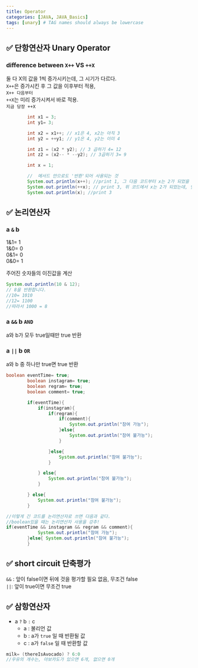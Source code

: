 ```yaml
---
title: Operator
categories: [JAVA, JAVA_Basics]
tags: [unary] # TAG names should always be lowercase
---
```


## ✅ 단항연산자 Unary Operator

### difference between `X++` VS `++X`

둘 다 X의 값을 1씩 증가시키는데, 그 시기가 다르다. <br>
`X++`은 증가시킨 후 그 값을 이후부터 적용, <br>
`X++ 다음부터` <br>
`++X`는 미리 증가시켜서 바로 적용. <br>
`지금 당장 ++X`<br>

```java
        int x1 = 3;
        int y1= 3;

        int x2 = x1++; // x1은 4, x2는 아직 3
        int y2 = ++y1; // y1은 4, y2는 이미 4

        int z1 = (x2 * y2); // 3 곱하기 4= 12
        int z2 = (x2-- * --y2); // 3곱하기 3= 9

```

```java
		int x = 1;

        //  메서드 안으로도 '반환'되어 사용되는 것
        System.out.println(x++); //print 1, 그 다음 코드부터 x는 2가 되었을 것
        System.out.println(++x); // print 3, 위 코드에서 x는 2가 되었는데, 앞에 ++이 붙으면 바로 1씩 증가시켜 적용
        System.out.println(x); //print 3
```

## ✅ 논리연산자

### a `&` b <br>

1&1= 1 <br>
1&0= 0 <br>
0&1= 0 <br>
0&0= 1 <br>

주어진 숫자들의 이진값을 계산

```java
System.out.println(10 & 12);
// 8을 반환합니다.
//10= 1010
//12= 1100
//따라서 1000 = 8
```

### a `&&` b `AND` <br>

a와 b가 모두 true일때만 true 반환 <br>

### a `||` b `OR`

a와 b 중 하나만 true면 true 반환 <br>

```java
boolean eventTime= true;
        boolean instagram= true;
        boolean regram= true;
        boolean comment= true;

        if(eventTime){
            if(instagram){
                if(regram){
                    if(comment){
                        System.out.println("참여 가능");
                    }else{
                        System.out.println("참여 불가능");
                    }

                }else{
                    System.out.println("참여 불가능");
                }

            } else{
                System.out.println("참여 불가능");
            }

        } else{
            System.out.println("참여 불가능");
        }

//이렇게 긴 코드를 논리연산자로 쓰면 다음과 같다.
//boolean있을 때는 논리연산자 사용을 강추!
if(eventTime && instagram && regram && comment){
            System.out.println("참여 가능");
        }else{ System.out.println("참여 불가능");
        }
```

## ✅ short circuit 단축평가

`&&` : 앞이 false이면 뒤에 것을 평가할 필요 없음, 무조건 false <br>
`||`: 앞이 true이면 무조건 true <br>

## ✅ 삼항연산자

- a `?` b `:` c <br>
  - a : 불리언 값 <br>
  - b : a가 `true` 일 때 반환될 값 <br>
  - c : a가 `false` 일 때 반환할 값 <br>

```java
milk= (thereIsAvocado) ? 6:0
//우유의 개수는, 아보카도가 있으면 6개, 없으면 0개
```
